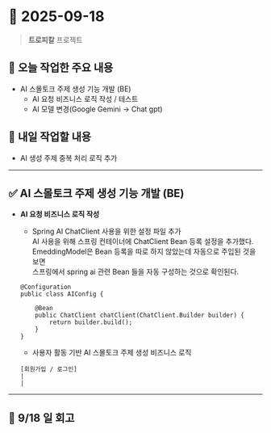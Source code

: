 # 📅 2025-09-18

> **트로피칼** 프로젝트

## 🧭 오늘 작업한 주요 내용

* AI 스몰토크 주제 생성 기능 개발 (BE)
    * AI 요청 비즈니스 로직 작성 / 테스트
    * AI 모델 변경(Google Gemini -> Chat gpt)

## 🚩 내일 작업할 내용

* AI 생성 주제 중복 처리 로직 추가

---

## ✅ AI 스몰토크 주제 생성 기능 개발 (BE)

* **AI 요청 비즈니스 로직 작성**
    * Spring AI ChatClient 사용을 위한 설정 파일 추가   
    AI 사용을 위해 스프링 컨테이너에 ChatClient Bean 등록 설정을 추가했다.   
    EmeddingModel은 Bean 등록을 따로 하지 않았는데 자동으로 주입된 것을 보면   
    스프링에서 spring ai 관련 Bean 들을 자동 구성하는 것으로 확인된다.
    ```AIConfig
    @Configuration
    public class AIConfig {

        @Bean
        public ChatClient chatClient(ChatClient.Builder builder) {
            return builder.build();
        }
    }
    ```

    * 사용자 활동 기반 AI 스몰토크 주제 생성 비즈니스 로직   
    ```
    [회원가입 / 로그인]
    |
    |
    ```



---

## 💭 9/18 일 회고   